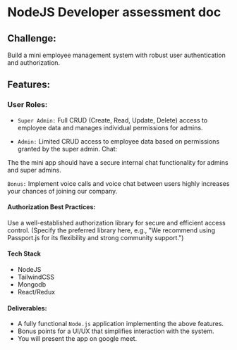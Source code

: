 # NodeJS Developer assessment doc

## Challenge:
Build a mini employee management system with robust user authentication and authorization.

## Features:

### User Roles:

- `Super Admin:` Full CRUD (Create, Read, Update, Delete) access to employee data and manages individual permissions for admins.

- `Admin:` Limited CRUD access to employee data based on permissions granted by the super admin.
Chat:

The the mini app should have a secure internal chat functionality for admins and super admins.

`Bonus:` Implement voice calls and voice chat between users highly increases your chances of joining our company.

#### Authorization Best Practices:

Use a well-established authorization library for secure and efficient access control.
(Specify the preferred library here, e.g., "We recommend using Passport.js for its flexibility and strong community support.")

#### Tech Stack 
- NodeJS
- TailwindCSS
- Mongodb
- React/Redux 

#### Deliverables:

- A fully functional `Node.js` application implementing the above features.
- Bonus points for a UI/UX that simplifies interaction with the system.
- You will present the app on google meet. 
